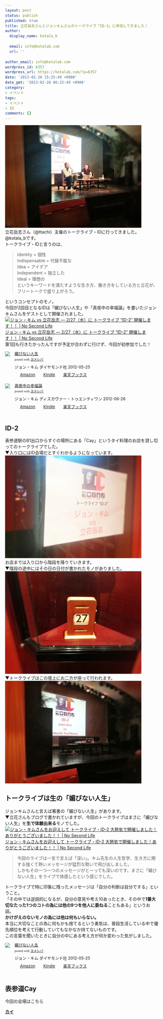 ```yaml
---
layout: post
status: publish
published: true
title: 立花岳志さんとジョンキムさんのトークライブ「ID-2」に参加してきました！
author:
  display_name: kotala_b

  email: info@kotalab.com
  url: ''

author_email: info@kotalab.com
wordpress_id: 6357
wordpress_url: https://kotalab.com/?p=6357
date: '2013-02-28 15:25:49 +0900'
date_gmt: '2013-02-28 06:25:49 +0900'
category:
- イベント
tags:
- イベント
- ID
comments: []
---
```

<p><img src="/wp-content/uploads/id2_130228_03-448x336.jpg" alt="id2_130228_03" width="448" height="336" class="alignnone size-large wp-image-6360" /><br />
立花岳志さん（@ttachi）主催のトークライブ・IDに行ってきました。@kotala_bです。<br />
トークライブ・IDと言うのは、</p>
<blockquote><p>Identity = 個性<br />
Indispensable = 代替不能な<br />
Idea = アイデア<br />
Independent = 独立した<br />
Ideal = 理想の<br />
というキーワードを満たすような生き方、働き方をしている方と立花が、フリートークで盛り上がろう。</p></blockquote>
<p>というコンセプトのモノ。<br />
今回が2回目となるIDは「媚びない人生」や「真夜中の幸福論」を書いたジョンキムさんをゲストとして開催されました。<br />
<a href="https://www.ttcbn.net/no_second_life/archives/31727" target="_blank"><img  class="alignleft" src="https://capture.heartrails.com/150x130?https://www.ttcbn.net/no_second_life/archives/31727" alt="ジョン・キム vs 立花岳志 &mdash; 2/27（水）に トークライブ &ldquo;ID-2&Prime; 開催します！！ | No Second Life" width="150" height="130" /></a><a href="https://www.ttcbn.net/no_second_life/archives/31727" target="_blank">ジョン・キム vs 立花岳志 &mdash; 2/27（水）に トークライブ &ldquo;ID-2&Prime; 開催します！！ | No Second Life</a><a href="https://b.hatena.ne.jp/entry/https://www.ttcbn.net/no_second_life/archives/31727" target="_blank"><img border="0" src="https://b.hatena.ne.jp/entry/image/https://www.ttcbn.net/no_second_life/archives/31727" alt="" /></a><br style="clear:both;" />第1回も行きたかったんですが予定が合わずに行けず、今回が初参加でした！</p>
<div class="booklink-box" style="text-align:left;padding-bottom:20px;font-size:small;/zoom: 1;overflow: hidden;">
<div class="booklink-image" style="float:left;margin:0 15px 10px 0;"><a href="https://www.amazon.co.jp/exec/obidos/asin/4478017697/same-22/" name="booklink" rel="nofollow" target="_blank"><img src="https://images-fe.ssl-images-amazon.com/images/I/31MJqxfaoIL._SL160_.jpg" style="border: none;" /></a></div>
<div class="booklink-info" style="line-height:120%;/zoom: 1;overflow: hidden;">
<div class="booklink-name" style="margin-bottom:10px;line-height:120%"><a href="https://www.amazon.co.jp/exec/obidos/asin/4478017697/same-22/" rel="nofollow" name="booklink" target="_blank">媚びない人生</a>
<div class="booklink-powered-date" style="font-size:8pt;margin-top:5px;font-family:verdana;line-height:120%">posted with <a href="https://yomereba.com" target="_blank">ヨメレバ</a></div>
</div>
<div class="booklink-detail" style="margin-bottom:5px;">ジョン・キム ダイヤモンド社 2012-05-25    </div>
<div class="booklink-link2" style="margin-top:10px;">
<div class="shoplinkamazon" style="display:inline;margin-right:5px;background: url('https://img.yomereba.com/tam_y.gif') 0 0 no-repeat;padding: 2px 0 2px 18px;white-space: nowrap;"><a href="https://www.amazon.co.jp/exec/obidos/asin/4478017697/same-22/" rel="nofollow" target="_blank" title="アマゾン" >Amazon</a></div>
<div class="shoplinkkindle" style="display:inline;margin-right:5px;background: url('https://img.yomereba.com/tam_y.gif') 0 0 no-repeat;padding: 2px 0 2px 18px;white-space: nowrap;"><a href="https://www.amazon.co.jp/gp/search?keywords=%9BZ%82%D1%82%C8%82%A2%90l%90%B6&__mk_ja_JP=%83J%83%5E%83J%83i&url=node%3D2275256051&tag=same-22" rel="nofollow" target="_blank" >Kindle</a></div>
<div class="shoplinkrakuten" style="display:inline;margin-right:5px;background: url('https://img.yomereba.com/tam_y.gif') 0 -50px no-repeat;padding: 2px 0 2px 18px;white-space: nowrap;"><a href="https://hb.afl.rakuten.co.jp/hgc/0fa7afc8.bbfc196a.0fa7afc9.d56c38f1/?pc=http%3A%2F%2Fbooks.rakuten.co.jp%2Frb%2F11662683%2F%3Fscid%3Daf_ich_link_urltxt%26m%3Dhttp%3A%2F%2Fm.rakuten.co.jp%2Fev%2Fbook%2F" rel="nofollow" target="_blank" title="楽天ブックス" >楽天ブックス</a></div>
</div>
</div>
<div class="booklink-footer" style="clear: left"></div>
</div>
<div class="booklink-box" style="text-align:left;padding-bottom:20px;font-size:small;/zoom: 1;overflow: hidden;">
<div class="booklink-image" style="float:left;margin:0 15px 10px 0;"><a href="https://www.amazon.co.jp/exec/obidos/asin/4799311654/same-22/" name="booklink" rel="nofollow" target="_blank"><img src="https://images-fe.ssl-images-amazon.com/images/I/41fb6WYxxeL._SL160_.jpg" style="border: none;" /></a></div>
<div class="booklink-info" style="line-height:120%;/zoom: 1;overflow: hidden;">
<div class="booklink-name" style="margin-bottom:10px;line-height:120%"><a href="https://www.amazon.co.jp/exec/obidos/asin/4799311654/same-22/" rel="nofollow" name="booklink" target="_blank">真夜中の幸福論</a>
<div class="booklink-powered-date" style="font-size:8pt;margin-top:5px;font-family:verdana;line-height:120%">posted with <a href="https://yomereba.com" target="_blank">ヨメレバ</a></div>
</div>
<div class="booklink-detail" style="margin-bottom:5px;">ジョン・キム ディスカヴァー・トゥエンティワン 2012-06-26    </div>
<div class="booklink-link2" style="margin-top:10px;">
<div class="shoplinkamazon" style="display:inline;margin-right:5px;background: url('https://img.yomereba.com/tam_y.gif') 0 0 no-repeat;padding: 2px 0 2px 18px;white-space: nowrap;"><a href="https://www.amazon.co.jp/exec/obidos/asin/4799311654/same-22/" rel="nofollow" target="_blank" title="アマゾン" >Amazon</a></div>
<div class="shoplinkkindle" style="display:inline;margin-right:5px;background: url('https://img.yomereba.com/tam_y.gif') 0 0 no-repeat;padding: 2px 0 2px 18px;white-space: nowrap;"><a href="https://www.amazon.co.jp/exec/obidos/ASIN/B00BFNJLVU/same-22/" rel="nofollow" target="_blank" >Kindle</a></div>
<div class="shoplinkrakuten" style="display:inline;margin-right:5px;background: url('https://img.yomereba.com/tam_y.gif') 0 -50px no-repeat;padding: 2px 0 2px 18px;white-space: nowrap;"><a href="https://hb.afl.rakuten.co.jp/hgc/0fa7afc8.bbfc196a.0fa7afc9.d56c38f1/?pc=http%3A%2F%2Fbooks.rakuten.co.jp%2Frb%2F11744699%2F%3Fscid%3Daf_ich_link_urltxt%26m%3Dhttp%3A%2F%2Fm.rakuten.co.jp%2Fev%2Fbook%2F" rel="nofollow" target="_blank" title="楽天ブックス" >楽天ブックス</a></div>
</div>
</div>
<div class="booklink-footer" style="clear: left"></div>
</div>
<!--more-->
<h2>ID-2</h2>
<p>表参道駅のB1出口からすぐの場所にある「Cay」というタイ料理のお店を貸し切ってのトークライブでした。<br />
▼入り口にはID会場だとすぐわかるようになっています。<br />
<img src="/wp-content/uploads/id2_130228-448x336.jpg" alt="id2_130228" width="448" height="336" class="alignnone size-large wp-image-6361" /><br />
お店までは入り口から階段を降りていきます。<br />
▼階段の途中にはその日の日付が書かれたモノがありました。<br />
<img src="/wp-content/uploads/id2_130228_01-448x336.jpg" alt="id2_130228_01" width="448" height="336" class="alignnone size-large wp-image-6358" /><br />
▼トークライブはこの壇上にお二方が座って行われます。<br />
<img src="/wp-content/uploads/id2_130228_02-448x336.jpg" alt="id2_130228_02" width="448" height="336" class="alignnone size-large wp-image-6359" /></p>
<h2>トークライブは生の「媚びない人生」</h2>
<p>ジョンキムさんと言えば著書の「媚びない人生」があります。<br />
▼立花さんもブログで書かれていますが、今回のトークライブはまさに「媚びない人生」を<strong>生で体験出来る</strong>モノでした。<br />
<a href="https://www.ttcbn.net/no_second_life/archives/32205" target="_blank"><img  class="alignleft" src="https://capture.heartrails.com/150x130?https://www.ttcbn.net/no_second_life/archives/32205" alt="ジョン・キムさんをお迎えして トークライブ・ID-2 大熱気で開催しました！ありがとうございました！！ | No Second Life" width="150" height="130" /></a><a href="https://www.ttcbn.net/no_second_life/archives/32205" target="_blank">ジョン・キムさんをお迎えして トークライブ・ID-2 大熱気で開催しました！ありがとうございました！！ | No Second Life</a><a href="https://b.hatena.ne.jp/entry/https://www.ttcbn.net/no_second_life/archives/32205" target="_blank"><img border="0" src="https://b.hatena.ne.jp/entry/image/https://www.ttcbn.net/no_second_life/archives/32205" alt="" /></a><br style="clear:both;" /></p>
<blockquote><p>今回のライブは一言で言えば「深い」。キム先生の人生哲学、生き方に関する強くて熱いメッセージが猛烈な勢いで飛び出しました。<br />
しかもその一つ一つのメッセージがとーっても深いのです。まさに「媚びない人生」をライブで体感したという感じでした。</p></blockquote>
<p>トークライブで特に印象に残ったメッセージは「自分の判断は自分でする」ということ。<br />
「その中では逆説的になるが、自分の意見や考え10あったとき、その中で<strong>1番大切なたった1つのコトの為には他の9つを他人に委ねる</strong>こともある」というお話。<br />
<strong>かけがえのないモノの為には他は何もいらない。</strong><br />
本当に大切なことの為に何もかも捨てるという勇気は、普段生活している中で優先順位を考えて行動していてもなかなか持てないものです。<br />
この言葉を聞いたときに自分の中にある考え方が何か変わった気がしました。</p>
<div class="booklink-box" style="text-align:left;padding-bottom:20px;font-size:small;/zoom: 1;overflow: hidden;">
<div class="booklink-image" style="float:left;margin:0 15px 10px 0;"><a href="https://www.amazon.co.jp/exec/obidos/asin/4478017697/same-22/" name="booklink" rel="nofollow" target="_blank"><img src="https://images-fe.ssl-images-amazon.com/images/I/31MJqxfaoIL._SL160_.jpg" style="border: none;" /></a></div>
<div class="booklink-info" style="line-height:120%;/zoom: 1;overflow: hidden;">
<div class="booklink-name" style="margin-bottom:10px;line-height:120%"><a href="https://www.amazon.co.jp/exec/obidos/asin/4478017697/same-22/" rel="nofollow" name="booklink" target="_blank">媚びない人生</a>
<div class="booklink-powered-date" style="font-size:8pt;margin-top:5px;font-family:verdana;line-height:120%">posted with <a href="https://yomereba.com" target="_blank">ヨメレバ</a></div>
</div>
<div class="booklink-detail" style="margin-bottom:5px;">ジョン・キム ダイヤモンド社 2012-05-25    </div>
<div class="booklink-link2" style="margin-top:10px;">
<div class="shoplinkamazon" style="display:inline;margin-right:5px;background: url('https://img.yomereba.com/tam_y.gif') 0 0 no-repeat;padding: 2px 0 2px 18px;white-space: nowrap;"><a href="https://www.amazon.co.jp/exec/obidos/asin/4478017697/same-22/" rel="nofollow" target="_blank" title="アマゾン" >Amazon</a></div>
<div class="shoplinkkindle" style="display:inline;margin-right:5px;background: url('https://img.yomereba.com/tam_y.gif') 0 0 no-repeat;padding: 2px 0 2px 18px;white-space: nowrap;"><a href="https://www.amazon.co.jp/gp/search?keywords=%9BZ%82%D1%82%C8%82%A2%90l%90%B6&__mk_ja_JP=%83J%83%5E%83J%83i&url=node%3D2275256051&tag=same-22" rel="nofollow" target="_blank" >Kindle</a></div>
<div class="shoplinkrakuten" style="display:inline;margin-right:5px;background: url('https://img.yomereba.com/tam_y.gif') 0 -50px no-repeat;padding: 2px 0 2px 18px;white-space: nowrap;"><a href="https://hb.afl.rakuten.co.jp/hgc/0fa7afc8.bbfc196a.0fa7afc9.d56c38f1/?pc=http%3A%2F%2Fbooks.rakuten.co.jp%2Frb%2F11662683%2F%3Fscid%3Daf_ich_link_urltxt%26m%3Dhttp%3A%2F%2Fm.rakuten.co.jp%2Fev%2Fbook%2F" rel="nofollow" target="_blank" title="楽天ブックス" >楽天ブックス</a></div>
</div>
</div>
<div class="booklink-footer" style="clear: left"></div>
</div>
<h2>表参道Cay</h2>
<p>今回の会場はこちら</p>
<div><strong><a href="http://tabelog.com/tokyo/A1306/A130602/13002098/" target="_blank">カイ</a></strong><br><script src="http://tabelog.com/badge/google_badge?rcd=13002098" type="text/javascript" charset="utf-8"></div>
<p style="color:#444444; font-size:12px;"><strong>関連ランキング：</strong><a href="http://tabelog.com/thai/">タイ料理</a> | <a href="http://tabelog.com/tokyo/A1306/A130602/R2153/">表参道駅</a></p>
<h2>最後に</h2>
<p>もう既に次の開催が決まっていて、次回は「シラサカアサコ」さんをゲストに3月25日（月）に表参道Cayにてトークライブを行うそうです！<br />
<a href="http://asacokitchen.com/" target="_blank"><img  class="alignleft" src="https://capture.heartrails.com/150x130?http://asacokitchen.com/" alt="あさこ食堂" width="150" height="130" /></a><a href="http://asacokitchen.com/" target="_blank">あさこ食堂</a><a href="https://b.hatena.ne.jp/entry/http://asacokitchen.com/" target="_blank"><img border="0" src="https://b.hatena.ne.jp/entry/image/http://asacokitchen.com/" alt="" /></a><br style="clear:both;" /></p>
<div class="booklink-box" style="text-align:left;padding-bottom:20px;font-size:small;/zoom: 1;overflow: hidden;">
<div class="booklink-image" style="float:left;margin:0 15px 10px 0;"><a href="https://www.amazon.co.jp/exec/obidos/asin/4799312472/same-22/" name="booklink" rel="nofollow" target="_blank"><img src="https://images-fe.ssl-images-amazon.com/images/I/51oNDD9qeTL._SL160_.jpg" style="border: none;" /></a></div>
<div class="booklink-info" style="line-height:120%;/zoom: 1;overflow: hidden;">
<div class="booklink-name" style="margin-bottom:10px;line-height:120%"><a href="https://www.amazon.co.jp/exec/obidos/asin/4799312472/same-22/" rel="nofollow" name="booklink" target="_blank">あさこ食堂の一緒に食べたいおそごはん!</a>
<div class="booklink-powered-date" style="font-size:8pt;margin-top:5px;font-family:verdana;line-height:120%">posted with <a href="https://yomereba.com" target="_blank">ヨメレバ</a></div>
</div>
<div class="booklink-detail" style="margin-bottom:5px;">シラサカアサコ ディスカヴァー・トゥエンティワン 2012-11-15    </div>
<div class="booklink-link2" style="margin-top:10px;">
<div class="shoplinkamazon" style="display:inline;margin-right:5px;background: url('https://img.yomereba.com/tam_y.gif') 0 0 no-repeat;padding: 2px 0 2px 18px;white-space: nowrap;"><a href="https://www.amazon.co.jp/exec/obidos/asin/4799312472/same-22/" rel="nofollow" target="_blank" title="アマゾン" >Amazon</a></div>
<div class="shoplinkkindle" style="display:inline;margin-right:5px;background: url('https://img.yomereba.com/tam_y.gif') 0 0 no-repeat;padding: 2px 0 2px 18px;white-space: nowrap;"><a href="https://www.amazon.co.jp/exec/obidos/ASIN/B00BB7DISC/same-22/" rel="nofollow" target="_blank" >Kindle</a></div>
<div class="shoplinkrakuten" style="display:inline;margin-right:5px;background: url('https://img.yomereba.com/tam_y.gif') 0 -50px no-repeat;padding: 2px 0 2px 18px;white-space: nowrap;"><a href="https://hb.afl.rakuten.co.jp/hgc/0fa7afc8.bbfc196a.0fa7afc9.d56c38f1/?pc=http%3A%2F%2Fbooks.rakuten.co.jp%2Frb%2F12068738%2F%3Fscid%3Daf_ich_link_urltxt%26m%3Dhttp%3A%2F%2Fm.rakuten.co.jp%2Fev%2Fbook%2F" rel="nofollow" target="_blank" title="楽天ブックス" >楽天ブックス</a></div>
</div>
</div>
<div class="booklink-footer" style="clear: left"></div>
</div>
